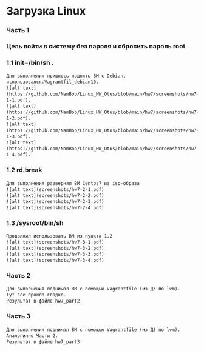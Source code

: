 #   Загрузка Linux   # 

###   Часть 1   ###

###   Цель войти в систему без пароля и сбросить пароль root ###
###   1.1 init=/bin/sh .
    Для выполнения пришлось поднять ВМ с Debian, использовался.Vagrantfil_debian10.
    ![alt text](https://github.com/NamBob/Linux_HW_Otus/blob/main/hw7/screenshots/hw7-1-1.pdf)​.
    ![alt text](https://github.com/NamBob/Linux_HW_Otus/blob/main/hw7/screenshots/hw7-1-2.pdf)​.
    ![alt text](https://github.com/NamBob/Linux_HW_Otus/blob/main/hw7/screenshots/hw7-1-3.pdf)​.
    ![alt text](https://github.com/NamBob/Linux_HW_Otus/blob/main/hw7/screenshots/hw7-1-4.pdf)​.
###   1.2 rd.break
    Для выполнения развернял ВМ Centos7 из iso-образа
    ![alt text](screenshots/hw7-2-1.pdf)​
    ![alt text](screenshots/hw7-2-2.pdf)​
    ![alt text](screenshots/hw7-2-3.pdf)​
    ![alt text](screenshots/hw7-2-4.pdf)​
###   1.3 /sysroot/bin/sh
    Продолжил использовать ВМ из пункта 1.2
    ![alt text](screenshots/hw7-3-1.pdf)​
    ![alt text](screenshots/hw7-3-2.pdf)​
    ![alt text](screenshots/hw7-3-3.pdf)​
    ![alt text](screenshots/hw7-3-4.pdf)​


###   Часть 2     ###

    Для выполнения поднимал ВМ с помощью Vagrantfile (из ДЗ по lvm).
    Тут все прошло гладко. 
    Результат в файле hw7_part2


###   Часть 3     ###

    Для выполнения поднимал ВМ с помощью Vagrantfile (из ДЗ по lvm).
    Аналогично Части 2. 
    Результат в файле hw7_part3
